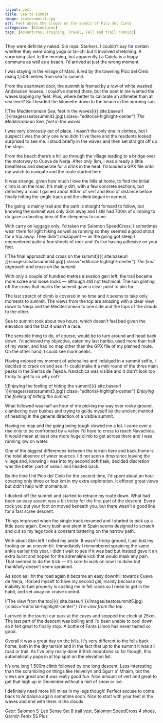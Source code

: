 ```yaml
---
layout: post
title: Sea to summit
image: seatosummit1.jpg
alt: Feet above the clouds on the summit of Pico del Cielo
categories: [Adventures]
tags: [Adventures, Training, Travel, Fell and trail running]
---
```


They were definitely naked. Sin ropa. Starkers. I couldn't say for certain whether they were doing yoga or tai-chi but it involved stretching. A surprising start to the morning, but apparently La Caleta is a hippy commune as well as a beach. I'd arrived at just the wrong moment.

I was staying in the village of Maro, lured by the towering Pico del Cielo rising 1,508 metres from sea to summit. 

From the apartment door, the summit is framed by a row of white washed Andalusian houses. I could’ve started there, but the poet in me wanted the waves lapping my feet. Plus, where better to calibrate an altimeter than at sea level? So I headed the kilometre down to the beach in the morning sun. 

![The Mediterranean Sea, feet in the waves]({{ site.baseurl }}/images/seatosummit2.jpg){:class="editorial-highlight-center"}
*The Mediterranean Sea, feet in the waves*

I was very obviously out of place. I wasn't the only one in clothes, but I suspect I was the only one who didn't live there and the residents looked surprised to see me. I stood briefly in the waves and then set straight off up the steps.

From the beach there’s a hill up through the village leading to a bridge over the motorway to Cueva de Nerja. After only 1km, I was already a little breathless and desperate for a drink in the heat. I'd loaded a GPX file onto my watch to navigate and the route started here.

It was strange, given how much I love the hills at home, to find the initial climb is on the road. It’s mainly dirt, with a few concrete sections, but definitely a road. I gained about 800m of vert and 8km of distance before finally hitting the single track and the climb began in earnest. 

The going is mainly trail and the path is straight forward to follow, but knowing the summit was only 3km away and I still had 700m of climbing to do gave a daunting idea of the steepness to come.

With carry on luggage only, I'd taken my Salomon SpeedCross; I sometimes wear them for light hiking as well as running so they seemed a good shout for a trip away. They didn't disappoint — as the going got steep I encountered quite a few sheets of rock and it’s like having adhesive on your feet.

![The final approach and cross on the summit]({{ site.baseurl }}/images/seatosummit4.jpg){:class="editorial-highlight-center"}
*The final approach and cross on the summit*

With only a couple of hundred metres elevation gain left, the trail became more scree and loose rocks — although still not technical. The sun glinting off the cross that marks the summit gave a clear point to aim for.

The last stretch of climb is covered in no time and it seems to take only moments to summit. The views from the top are amazing with a clear view down to Nerja and the Mediterranean to one side and the tops of the clouds to the other.

Sea to summit took about two hours, which doesn't feel bad given the elevation and the fact it wasn’t a race.

The sensible thing to do, of course, would be to turn around and head back down. I'd achieved my objective, eaten my last haribo, used more than half of my water, and had no map other than the GPX file of my planned route. On the other hand, I could see more peaks.

Having enjoyed my moment of adrenaline and indulged in a summit selfie, I decided to crack on and see if I could make it a mini round of the three main peaks in the Sierras de Tejeda. Navachica was visible and it didn't look too tricky to get to so why not? 

![Enjoying the feeling of hitting the summit]({{ site.baseurl }}/images/seatosummit3.jpg){:class="editorial-highlight-center"}
*Enjoying the feeling of hitting the summit*

What followed was half an hour of me picking my way over rocky ground, clambering over bushes and trying to guide myself by the ancient method of heading in the general direction of a visible summit. 

Having no map and the going being tough slowed me a lot. I came over a rise only to be confronted by a valley I'd have to cross to reach Navachica. It would mean at least one more huge climb to get across there and I was running low on water.

One of the biggest differences between the terrain here and back home is the total absence of water sources. I'd not seen a drop since leaving the village and, knowing I was into my second soft flask, decided discretion was the better part of valour and headed back.

By the time I hit Pico del Cielo for the second time, I'd spent about an hour covering only three or four km in my extra exploration. It offered great views but didn’t help with momentum.

I ducked off the summit and started to retrace my route down. What had been an easy ascent was a bit tricky for the first part of the descent. Every rock you put your foot on moved beneath you, but there wasn't a good line for a fast scree descent. 

Things improved when the single track resumed and I started to pick up a little pace again. Every bush and plant in Spain seems designed to scratch and cut so my legs took a constant battering on the narrow path.

With about 8km left I rolled my ankle. It wasn't tricky ground, I just lost my footing on an uneven bit. Immediately I remembered spraining the same ankle earlier this year. I didn't wait to see if it was bad but instead gave it an extra burst and hoped for the adrenaline kick that would mask any pain. That seemed to do the trick — it’s sore to walk on now I’m done but thankfully doesn’t seem sprained.

As soon as I hit the road again it became an easy downhill towards Cueva de Nerja, I forced myself to have my second gel, mainly because my inability to fuel properly is costing me in fell races so I need to get in the habit, and set away on cruise control. 

![The view from the top]({{ site.baseurl }}/images/seatosummit5.jpg){:class="editorial-highlight-center"}
*The view from the top*

I arrived in the tourist car park at the caves and stopped the clock at 25km. The last part of the descent was boiling and I'd been unable to cool down so it felt great to finally stop. A bottle of Fanta Limon has never tasted so good.

Overall it was a great day on the hills. It's very different to the fells back home, both in the dry terrain and in the fact that up to the summit it was all road or trail. As I've only really done British mountains so far though, this automatically pops in at top spot on the elevation list. 

It’s one long 1,500m climb followed by one long descent. Less interesting than the scrambling on things like Helvellyn and Sgurr a' Mhaim, but the views are great and it was really good fun. Nice amount of vert and great to get that high up in December without a hint of snow or ice. 

I definitely need more hill miles in my legs though! Perfect excuse to come back to Andalusia again sometime soon. Nice to start with your feet in the waves and end with them in the clouds.

*Gear:* Salomon S-Lab Sense Set 8 trail vest, Salomon SpeedCross 4 shoes, Garmin Fenix 5S Plus

